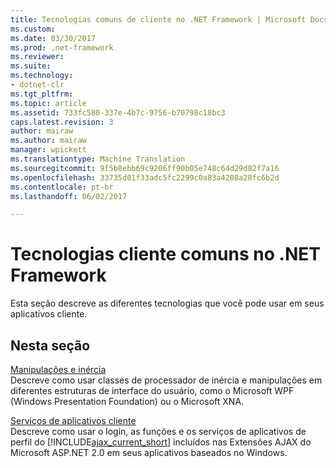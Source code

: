```yaml
---
title: Tecnologias comuns de cliente no .NET Framework | Microsoft Docs
ms.custom: 
ms.date: 03/30/2017
ms.prod: .net-framework
ms.reviewer: 
ms.suite: 
ms.technology:
- dotnet-clr
ms.tgt_pltfrm: 
ms.topic: article
ms.assetid: 733fc580-337e-4b7c-9756-b70798c18bc3
caps.latest.revision: 3
author: mairaw
ms.author: mairaw
manager: wpickett
ms.translationtype: Machine Translation
ms.sourcegitcommit: 9f5b8ebb69c9206ff90b05e748c64d29d82f7a16
ms.openlocfilehash: 33735d01f33adc5fc2299c0a83a4208a28fc6b2d
ms.contentlocale: pt-br
ms.lasthandoff: 06/02/2017

---
```

# <a name="common-client-technologies-in-the-net-framework"></a>Tecnologias cliente comuns no .NET Framework
Esta seção descreve as diferentes tecnologias que você pode usar em seus aplicativos cliente.  
  
## <a name="in-this-section"></a>Nesta seção  
 [Manipulações e inércia](../../../docs/framework/common-client-technologies/manipulations-and-inertia.md)  
 Descreve como usar classes de processador de inércia e manipulações em diferentes estruturas de interface do usuário, como o Microsoft WPF (Windows Presentation Foundation) ou o Microsoft XNA.  
  
 [Serviços de aplicativos cliente](../../../docs/framework/common-client-technologies/client-application-services.md)  
 Descreve como usar o login, as funções e os serviços de aplicativos de perfil do [!INCLUDE[ajax_current_short](../../../includes/ajax-current-short-md.md)] incluídos nas Extensões AJAX do Microsoft ASP.NET 2.0 em seus aplicativos baseados no Windows.
